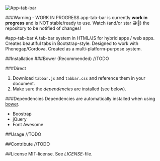 ![App-tab-bar](https://i.imgur.com/cEM5ZyS.png)

###Warning - WORK IN PROGRESS
app-tab-bar is currently **work in progress** and is NOT stable/ready to use. Watch (and/or star 😀🌟) the repository to be notified of changes!

#app-tab-bar
A tab-bar system in HTML/JS for hybrid apps / web apps. Creates beautiful tabs in Bootstrap-style. Designed to work with Phonegap/Cordova. Created as a multi-platform-purpose system. 

##Installation 
###Bower (Recommended)
//TODO

###Direct
1. Download `tabbar.js` and `tabbar.css` and reference them in your document.
2. Make sure the *dependencies* are installed (see below).

###Dependencies
Dependencies are automatically installed when using [bower](https://bower.io/). 

* Boostrap
* jQuery
* Font Awesome

##Usage
//TODO

##Contribute
//TODO

##License 
MIT-license. See *LICENSE*-file.
